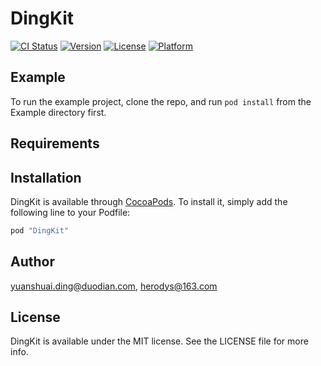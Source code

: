 # DingKit

[![CI Status](http://img.shields.io/travis/yuanshuai.ding@duodian.com/DingKit.svg?style=flat)](https://travis-ci.org/yuanshuai.ding@duodian.com/DingKit)
[![Version](https://img.shields.io/cocoapods/v/DingKit.svg?style=flat)](http://cocoapods.org/pods/DingKit)
[![License](https://img.shields.io/cocoapods/l/DingKit.svg?style=flat)](http://cocoapods.org/pods/DingKit)
[![Platform](https://img.shields.io/cocoapods/p/DingKit.svg?style=flat)](http://cocoapods.org/pods/DingKit)

## Example

To run the example project, clone the repo, and run `pod install` from the Example directory first.

## Requirements

## Installation

DingKit is available through [CocoaPods](http://cocoapods.org). To install
it, simply add the following line to your Podfile:

```ruby
pod "DingKit"
```

## Author

yuanshuai.ding@duodian.com, herodys@163.com

## License

DingKit is available under the MIT license. See the LICENSE file for more info.
